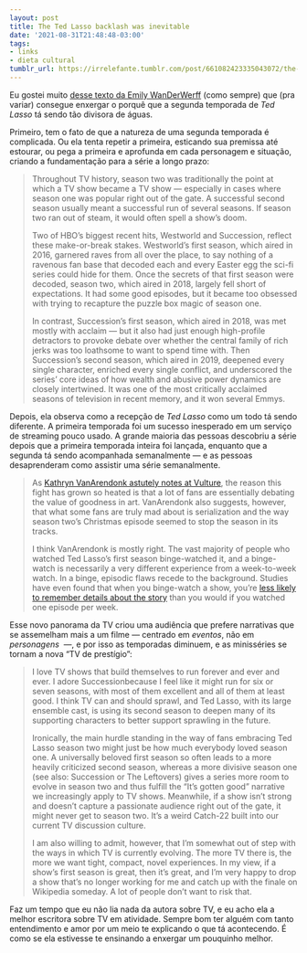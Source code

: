 ```yaml
---
layout: post
title: The Ted Lasso backlash was inevitable
date: '2021-08-31T21:48:48-03:00'
tags:
- links
- dieta cultural
tumblr_url: https://irrelefante.tumblr.com/post/661082423335043072/the-ted-lasso-backlash-was-inevitable
---
```

  
Eu gostei muito [desse texto da Emily WanDerWerff](https://www.vox.com/culture/22643585/ted-lasso-season-2-two-backlash) (como sempre) que (pra variar) consegue enxergar o porquê que a segunda temporada de&nbsp;_Ted Lasso_ tá sendo tão divisora de águas.

Primeiro, tem o fato de que a natureza de uma segunda temporada é complicada. Ou ela tenta repetir a primeira, esticando sua premissa até estourar, ou pega a primeira e aprofunda em cada personagem e situação, criando a fundamentação para a série a longo prazo:

> Throughout TV history, season two was traditionally the point at which a TV show became a TV show — especially in cases where season one was popular right out of the gate. A successful second season usually meant a successful run of several seasons. If season two ran out of steam, it would often spell a show’s doom.
> 
> Two of HBO’s biggest recent hits, Westworld and Succession, reflect these make-or-break stakes. Westworld’s first season, which aired in 2016, garnered raves from all over the place, to say nothing of a ravenous fan base that decoded each and every Easter egg the sci-fi series could hide for them. Once the secrets of that first season were decoded, season two, which aired in 2018, largely fell short of expectations. It had some good episodes, but it became too obsessed with trying to recapture the puzzle box magic of season one.
> 
> In contrast, Succession’s first season, which aired in 2018, was met mostly with acclaim — but it also had just enough high-profile detractors to provoke debate over whether the central family of rich jerks was too loathsome to want to spend time with. Then Succession’s second season, which aired in 2019, deepened every single character, enriched every single conflict, and underscored the series’ core ideas of how wealth and abusive power dynamics are closely intertwined. It was one of the most critically acclaimed seasons of television in recent memory, and it won several Emmys.

Depois, ela observa como a recepção de&nbsp;_Ted Lasso_ como um todo tá sendo diferente. A primeira temporada foi um sucesso inesperado em um serviço de streaming pouco usado. A grande maioria das pessoas descobriu a série depois que a primeira temporada inteira foi lançada, enquanto que a segunda tá sendo acompanhada semanalmente — e as pessoas desaprenderam como assistir uma série semanalmente.

> As [Kathryn VanArendonk astutely notes at Vulture](https://www.vulture.com/article/ted-lasso-christmas-episode-serialization-debate.html), the reason this fight has grown so heated is that a lot of fans are essentially debating the value of goodness in art. VanArendonk also suggests, however, that what some fans are truly mad about is serialization and the way season two’s Christmas episode seemed to stop the season in its tracks.
> 
> I think VanArendonk is mostly right. The vast majority of people who watched Ted Lasso’s first season binge-watched it, and a binge-watch is necessarily a very different experience from a week-to-week watch. In a binge, episodic flaws recede to the background. Studies have even found that when you binge-watch a show, you’re [less likely to remember details about the story](https://firstmonday.org/ojs/index.php/fm/article/view/7729/6532) than you would if you watched one episode per week.

Esse novo panorama da TV criou uma audiência que prefere narrativas que se assemelham mais a um filme — centrado em&nbsp;_eventos_, não em _personagens_&nbsp; —, e por isso as temporadas diminuem, e as minisséries se tornam a nova “TV de prestígio”:

> I love TV shows that build themselves to run forever and ever and ever. I adore Successionbecause I feel like it might run for six or seven seasons, with most of them excellent and all of them at least good. I think TV can and should sprawl, and Ted Lasso, with its large ensemble cast, is using its second season to deepen many of its supporting characters to better support sprawling in the future.
> 
> Ironically, the main hurdle standing in the way of fans embracing Ted Lasso season two might just be how much everybody loved season one. A universally beloved first season so often leads to a more heavily criticized second season, whereas a more divisive season one (see also: Succession or The Leftovers) gives a series more room to evolve in season two and thus fulfill the “It’s gotten good” narrative we increasingly apply to TV shows. Meanwhile, if a show isn’t strong and doesn’t capture a passionate audience right out of the gate, it might never get to season two. It’s a weird Catch-22 built into our current TV discussion culture.
> 
> I am also willing to admit, however, that I’m somewhat out of step with the ways in which TV is currently evolving. The more TV there is, the more we want tight, compact, novel experiences. In my view, if a show’s first season is great, then it’s great, and I’m very happy to drop a show that’s no longer working for me and catch up with the finale on Wikipedia someday. A lot of people don’t want to risk that.

Faz um tempo que eu não lia nada da autora sobre TV, e eu acho ela a melhor escritora sobre TV em atividade. Sempre bom ter alguém com tanto entendimento e amor por um meio te explicando o que tá acontecendo. É como se ela estivesse te ensinando a enxergar um pouquinho melhor.


